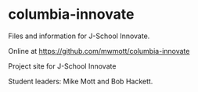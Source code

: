 columbia-innovate
=================

Files and information for J-School Innovate.

Online at https://github.com/mwmott/columbia-innovate

Project site for J-School Innovate

Student leaders: Mike Mott and Bob Hackett.
